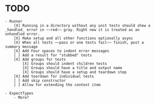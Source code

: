 # TODO
    - Runner
        [X] Running in a directory without any unit tests should show a _handled_ error in ~~red~~ gray. Right now it is treated as an unhandled error.
        [X] Make setup and all other functions optionally async
        [X] When all tests ~~pass or one tests fail~~ finish, post a summary message
        [X] Add Four spaces to indent error messages
        [ ] Add a result for "stubbed" tests
        [X] Add groups for tests
            [X] Groups should indent children tests
            [X] Groups should have a title and output name
            [X] Groups should have a setup and teardown step
        [X] Add teardown for individual tests
        [ ] Add skip constructor
        [ ] Allow for extending the context item

    - ExpectTypes
        - More?
